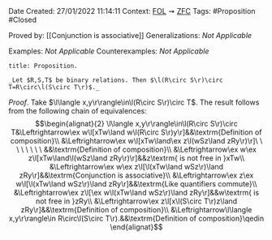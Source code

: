 <br />
<br />

Date Created: 27/01/2022 11:14:11
Context: [$\textrm{FOL}$](obsidian://open?file=First%20Order%20Logic)$\,\,\rightsquigarrow\,\,$[$\textrm{ZFC}$](obsidian://open?file=Zermelo-Fraenkel%20Set%20Theory%20with%20Choice)
Tags: #Proposition #Closed 

Proved by: [[Conjunction is associative]]
Generalizations: _Not Applicable_

Examples: _Not Applicable_
Counterexamples: _Not Applicable_

``` ad-Proposition
title: Proposition.

_Let $R,S,T$ be binary relations. Then $\l(R\circ S\r)\circ T=R\circ\l(S\circ T\r)$._

```

_Proof_. Take $\l\langle x,y\r\rangle\in\l(R\circ S\r)\circ T$. The result follows from the following chain of equivalences:
$$\begin{alignat}{2}
    \l\langle x,y\r\rangle\in\l(R\circ S\r)\circ T&\Leftrightarrow\ex w\l[xTw\land w\l(R\circ S\r)y\r]&&\textrm{Definition of composition}\\
    &\Leftrightarrow\ex w\l[xTw\land\ex z\l(wSz\land zRy\r)\r]\ \ \ \ \ \ \ \ &&\textrm{Definition of composition}\\
    &\Leftrightarrow\ex w\ex z\l[xTw\land\l(wSz\land zRy\r)\r]&&z\textrm{ is not free in }xTw\\
    &\Leftrightarrow\ex w\ex z\l[\l(xTw\land wSz\r)\land zRy\r]&&\textrm{Conjunction is associative}\\
    &\Leftrightarrow\ex z\ex w\l[\l(xTw\land wSz\r)\land zRy\r]&&\textrm{Like quantifiers commute}\\
    &\Leftrightarrow\ex z\l[\ex w\l(xTw\land wSz\r)\land zRy\r]&&w\textrm{ is not free in }zRy\\
    &\Leftrightarrow\ex z\l[x\l(S\circ T\r)z\land zRy\r]&&\textrm{Definition of composition}\\
    &\Leftrightarrow\l\langle x,y\r\rangle\in R\circ\l(S\circ T\r).&&\textrm{Definition of composition}\qedin
\end{alignat}$$
